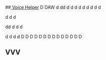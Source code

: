 ##[ Voice Helper](#vvv)
D
DAW
d
dd
d
d
d
d
d
d
d
d
d

d
d
d

dd
d
d
d

d
d
d
d
D
D
D
D
D
D
D
D
D
D
D
D
D
D
## VVV <a name="vvvv"></a>